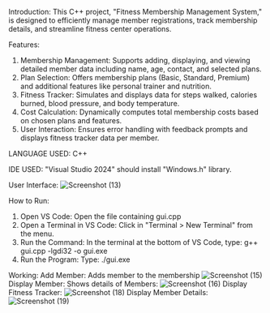 Introduction:
This C++ project, "Fitness Membership Management System," is designed to efficiently manage member registrations, track membership details, and streamline fitness center operations.

Features:
1. Membership Management: Supports adding, displaying, and viewing detailed member data including name, age, contact, and selected plans.
2. Plan Selection: Offers membership plans (Basic, Standard, Premium) and additional features like personal trainer and nutrition.
3. Fitness Tracker: Simulates and displays data for steps walked, calories burned, blood pressure, and body temperature.
4. Cost Calculation: Dynamically computes total membership costs based on chosen plans and features.
5. User Interaction: Ensures error handling with feedback prompts and displays fitness tracker data per member.

LANGUAGE USED:
C++

IDE USED:
"Visual Studio 2024"
should install "Windows.h" library.

User Interface:
![Screenshot (13)](https://github.com/user-attachments/assets/85a2d8ed-650c-47a6-aa2f-5d988f6bfdd3)

How to Run:
1. Open VS Code:
   Open the file containing gui.cpp
2. Open a Terminal in VS Code:
   Click in "Terminal > New Terminal" from the menu.
3. Run the Command:
   In the terminal at the bottom of VS Code, type:
    g++ gui.cpp -lgdi32 -o gui.exe
4. Run the Program:
   Type:
   ./gui.exe

 Working:
Add Member:
Adds member to the membership
![Screenshot (15)](https://github.com/user-attachments/assets/ebb86a86-b160-4fdd-8dd1-9a46de84ce63)
Display Member:
Shows details of Members:
![Screenshot (16)](https://github.com/user-attachments/assets/f694818e-e44e-43b0-b577-2e6a28eb734f)
Display Fitness Tracker:
![Screenshot (18)](https://github.com/user-attachments/assets/f57fe058-76ed-42e7-9a19-0e5078625172)
Display Member Details:
![Screenshot (19)](https://github.com/user-attachments/assets/98d15227-0a40-4799-98f5-d367ecc2e2c1)





